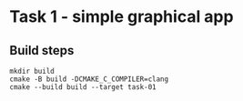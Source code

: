 # Task 1 - simple graphical app

## Build steps
```
mkdir build
cmake -B build -DCMAKE_C_COMPILER=clang
cmake --build build --target task-01
```

